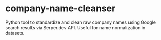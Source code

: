 # company-name-cleanser
Python tool to standardize and clean raw company names using Google search results via Serper.dev API. Useful for name normalization in datasets.
